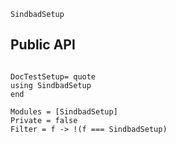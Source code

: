 ```@docs
SindbadSetup
```

## Public API
```@meta

DocTestSetup= quote
using SindbadSetup
end
```

```@autodocs
Modules = [SindbadSetup]
Private = false
Filter = f -> !(f === SindbadSetup)
```

